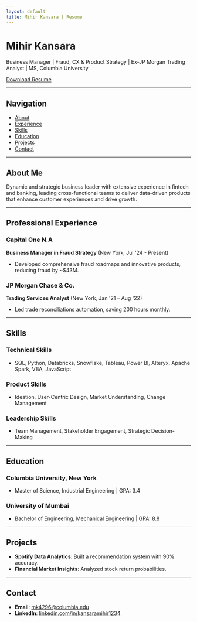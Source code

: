 ```yaml
---
layout: default
title: Mihir Kansara | Resume
---
```


# Mihir Kansara
Business Manager | Fraud, CX & Product Strategy | Ex-JP Morgan Trading Analyst | MS, Columbia University

[Download Resume](Mihir_Kansara_Resume.pdf)

---

## Navigation
- [About](#about)
- [Experience](#experience)
- [Skills](#skills)
- [Education](#education)
- [Projects](#projects)
- [Contact](#contact)

---

## About Me <a name="about"></a>
Dynamic and strategic business leader with extensive experience in fintech and banking, leading cross-functional teams to deliver data-driven products that enhance customer experiences and drive growth.

---

## Professional Experience <a name="experience"></a>

### Capital One N.A
**Business Manager in Fraud Strategy** (New York, Jul '24 - Present)
- Developed comprehensive fraud roadmaps and innovative products, reducing fraud by ~$43M.

### JP Morgan Chase & Co.
**Trading Services Analyst** (New York, Jan '21 – Aug '22)
- Led trade reconciliations automation, saving 200 hours monthly.

---

## Skills <a name="skills"></a>

### Technical Skills
- SQL, Python, Databricks, Snowflake, Tableau, Power BI, Alteryx, Apache Spark, VBA, JavaScript

### Product Skills
- Ideation, User-Centric Design, Market Understanding, Change Management

### Leadership Skills
- Team Management, Stakeholder Engagement, Strategic Decision-Making

---

## Education <a name="education"></a>

### Columbia University, New York
- Master of Science, Industrial Engineering | GPA: 3.4

### University of Mumbai
- Bachelor of Engineering, Mechanical Engineering | GPA: 8.8

---

## Projects <a name="projects"></a>
- **Spotify Data Analytics**: Built a recommendation system with 90% accuracy.
- **Financial Market Insights**: Analyzed stock return probabilities.

---

## Contact <a name="contact"></a>
- **Email**: [mk4296@columbia.edu](mailto:mk4296@columbia.edu)
- **LinkedIn**: [linkedin.com/in/kansaramihir1234](https://www.linkedin.com/in/kansaramihir1234/)
